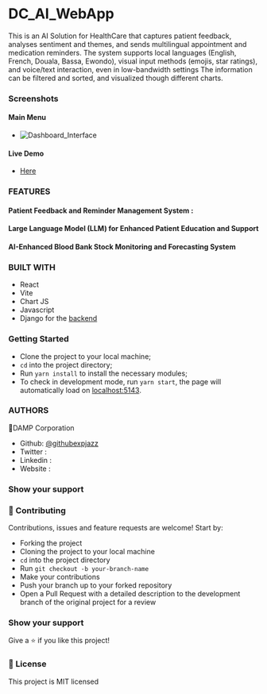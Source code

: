 # DC_AI_WebApp
This is an AI Solution for HealthCare that captures patient feedback, analyses sentiment and themes, and sends multilingual appointment and medication reminders. The system supports local languages (English, French, Douala, Bassa, Ewondo), visual input methods (emojis, star ratings), and voice/text interaction, even in low-bandwidth settings The information can be filtered and sorted, and visualized though different charts.


### Screenshots


#### Main Menu

- ![Dashboard_Interface](./screenshotOne.png)

#### Live Demo

- [Here](https://dampai.netlify.app/)

### FEATURES

#### Patient Feedback and Reminder Management System :

#### Large Language Model (LLM) for Enhanced Patient Education and Support

#### AI-Enhanced Blood Bank Stock Monitoring and Forecasting System


### BUILT WITH

- React
- Vite
- Chart JS
- Javascript
- Django for the [backend](https://www.djangoproject.com/)

### Getting Started

- Clone the project to your local machine;
- `cd` into the project directory;
- Run `yarn install` to install the necessary modules;
- To check in development mode, run `yarn start`, the page will automatically load on [localhost:5143](localhost:3000).

### AUTHORS

👤DAMP Corporation

- Github: [@githubexpjazz](https://github.com/Damp-Corporation/DC_AI_WebApp)
- Twitter : 
- Linkedin : 
- Website :

### Show your support


### 🤝 Contributing

Contributions, issues and feature requests are welcome! Start by:

- Forking the project
- Cloning the project to your local machine
- `cd` into the project directory
- Run `git checkout -b your-branch-name`
- Make your contributions
- Push your branch up to your forked repository
- Open a Pull Request with a detailed description to the development branch of the original project for a review

### Show your support

Give a ⭐️ if you like this project!

### 📝 License

This project is MIT licensed
